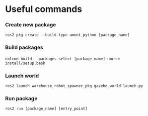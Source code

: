 # Useful commands

### Create new package

```ros2 pkg create --build-type ament_python [package_name]```

### Build packages

```colcon build --packages-select [package_name]```
```source install/setup.bash```

### Launch world

```ros2 launch warehouse_robot_spawner_pkg gazebo_world.launch.py```

### Run package

```ros2 run [package_name] [entry_point]```
